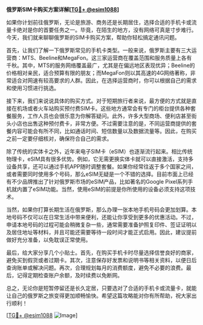 **俄罗斯SIM卡购买方案详解[[TG💪+ @esim1088](https://t.me/s/esim1088)]**

如果你计划前往俄罗斯，无论是旅游、商务还是长期居住，选择合适的手机卡或流量卡绝对是你的首要任务之一。毕竟，在陌生的地方，没有网络可真是寸步难行。今天，我们就来聊聊俄罗斯的SIM卡购买方案，帮助你轻松搞定通讯问题。

首先，让我们了解一下俄罗斯常见的手机卡类型。一般来说，俄罗斯主要有三大运营商：MTS、Beeline和MegaFon。这三家运营商在覆盖范围和服务质量上各有千秋。其中，MTS的服务网络覆盖最广，尤其是在偏远地区表现优异；Beeline的价格相对亲民，适合预算有限的朋友；而MegaFon则以其高速的4G网络著称，非常适合对网速有较高要求的人群。因此，在选择运营商时，你可以根据自己的需求和使用习惯进行挑选。

接下来，我们来说说具体的购买方式。对于短期旅行者来说，最方便的方式就是直接在机场或者火车站购买预付费SIM卡。这些地方通常会有专门的柜台提供各种套餐服务，工作人员也会很乐意为你解答疑问。此外，许多大型商场、便利店甚至街头小店也出售这种预付费卡，非常方便。不过需要注意的是，不同运营商提供的套餐内容可能会有所不同，比如通话时间、短信数量以及数据流量等。因此，在购买之前一定要仔细核对，确保符合自己的需求。

除了传统的实体卡之外，近年来电子SIM卡（eSIM）也逐渐流行起来。相比传统物理卡，eSIM具有很多优势。例如，它无需更换实体卡就可以直接激活，支持多设备共享，还可以通过手机APP随时调整套餐。如果你经常往返于多个国家之间，或者需要同时使用多个号码，那么eSIM无疑是一个不错的选择。目前市面上已经有不少品牌推出了针对俄罗斯市场的eSIM产品，比如著名的Google Pixel系列手机就内置了eSIM功能。当然，使用eSIM的前提是你所使用的设备必须支持这项技术。

当然，如果你打算长期生活在俄罗斯，那么办理一张本地手机号码会更加划算。本地号码不仅可以在日常生活中带来便利，还能让你享受到更多的优惠活动。不过，申请本地号码的过程可能会稍微复杂一些，通常需要准备护照复印件、签证证明以及居住地址等材料，并且可能还需要等待一段时间才能正式启用。因此，建议提前做好充分准备，以免耽误正常使用。

最后，给大家分享几个小贴士。首先，在购买手机卡时尽量选择信誉良好的商家，避免买到假货或者过期卡。其次，注意保存好发票和说明书等相关资料，以便日后查询账单或解决问题。再次，合理规划每月的消费额度，避免不必要的浪费。最后，记得定期检查账户余额，及时续费以免断网。

总之，无论你是短暂停留还是长久定居，只要选对了合适的手机卡或流量卡，就能让自己的俄罗斯之旅变得更加顺畅愉快。希望这篇攻略能对你有所帮助，祝大家出行顺利！

[[TG💪+ @esim1088](https://t.me/s/esim1088) ![Image](https://i.postimg.cc/4NQfJmqS/Snipaste-2025-05-13-00-14-12.png)]